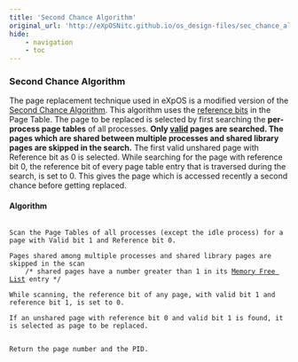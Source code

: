 ```yaml
---
title: 'Second Chance Algorithm'
original_url: 'http://eXpOSNitc.github.io/os_design-files/sec_chance_algo.html'
hide:
    - navigation
    - toc
---
```


### Second Chance Algorithm

The page replacement technique used in eXpOS is a modified version of the [Second Chance Algorithm](http://en.wikipedia.org/wiki/Page_replacement_algorithm#Second-chance). This algorithm uses the [reference bits](process-table.md#per_page_table) in the Page Table. The page to be replaced is selected by first searching the **per-process page tables** of all processes. **Only [valid](process-table.md#per_page_table) pages are searched. The pages which are shared between multiple processes and shared library pages are skipped in the search.** The first valid unshared page with Reference bit as 0 is selected. While searching for the page with reference bit 0, the reference bit of every page table entry that is traversed during the search, is set to 0. This gives the page which is accessed recently a second chance before getting replaced. 


  

#### Algorithm

<pre><code>
Scan the Page Tables of all processes (except the idle process) for a page with Valid bit 1 and Reference bit 0.

Pages shared among multiple processes and shared library pages are skipped in the scan 
    /* shared pages have a number greater than 1 in its <a href="mem_ds.html#mem_free_list">Memory Free List</a> entry */

While scanning, the reference bit of any page, with valid bit 1 and reference bit 1, is set to 0. 

If an unshared page with reference bit 0 and valid bit 1 is found, it is selected as page to be replaced.


Return the page number and the PID.
</code></pre>